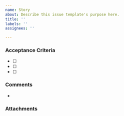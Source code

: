 ```yaml
---
name: Story
about: Describe this issue template's purpose here.
title: ''
labels: ''
assignees: ''

---
```


### Acceptance Criteria

- [ ] 
- [ ] 
- [ ]  

### Comments
- 

### Attachments
